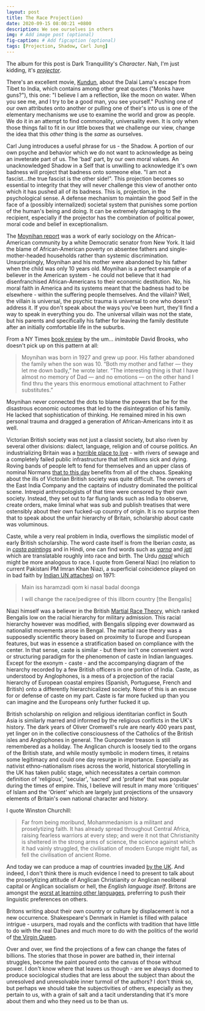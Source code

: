 ```yaml
---
layout: post
title: The Race Project(ion)
date: 2020-09-15 08:00:21 +0800
description: We see ourselves in others
img: # Add image post (optional)
fig-caption: # Add figcaption (optional)
tags: [Projection, Shadow, Carl Jung]
---
```


The album for this post is Dark Tranquillity's _Character_. Nah, I'm just kidding, it's [_projector_](https://www.youtube.com/watch?v=5iyq0pzhopE&list=PL7PIIBPfisGaHPic5EMVTieX-Y6wV2OhD&ab_channel=MrBloodSugar1).

There's an excellent movie, [Kundun](https://en.wikipedia.org/wiki/Kundun), about the Dalai Lama's escape from Tibet to India, which contains among other great quotes ("Monks have guns?"), this one: "I believe I am a reflection, like the moon on water. When you see me, and I try to be a good man, you see yourself." Pushing one of our own attributes onto another or pulling one of their's into us is one of the elementary mechanisms we use to examine the world and grow as people. We do it in an attempt to find commonality, universality even. It is only when those things fail to fit in our little boxes that we challenge our view, change the idea that this _other_ thing is the _same_ as ourselves. 

Carl Jung introduces a useful phrase for us - the Shadow. A portion of our own psyche and behavior which we do not want to acknowledge as being an inveterate part of us. The 'bad' part, by our own moral values. An unacknowledged Shadow in a Self that is unwilling to acknowledge it's own badness will project that badness onto someone else. "I am not a fascist...the true fascist is the other side!". This projection becomes so essential to integrity that they will never challenge this view of another onto which it has pushed all of its badness. This is, projection, in the psychological sense. A defense mechanism to maintain the good Self in the face of a (possibly internalized) societal system that punishes some portion of the human's being and doing. It can be extremely damaging to the recipient, especially if the projector has the combination of political power, moral code and belief in exceptionalism.

The [Moynihan report](https://en.wikipedia.org/wiki/The_Negro_Family:_The_Case_For_National_Action) was a work of early sociology on the African-American community by a white Democratic senator from New York. It laid the blame of African-American poverty on absentee fathers and single-mother-headed households rather than systemic discrimination. Unsurprisingly, Moynihan and his mother were abandoned by his father when the child was only 10 years old. Moynihan is a perfect example of a believer in the American system - he could not believe that it had disenfranchised African-Americans to their economic destitution. No, his moral faith in America and its systems meant that the badness had to be elsewhere - within the suffering people themselves. And the villain? Well, the villain is universal, the psychic trauma is universal to one who doesn't address it. If you don't speak about the ways you've been hurt, they'll find a way to speak in everything you do. The universal villain was not the state, but his parents and specifically his father for leaving the family destitute after an initially comfortable life in the suburbs.

From a NY Times [book review](https://www.nytimes.com/2010/10/17/books/review/Brooks-t.html) by the um... _inimitable_ David Brooks, who doesn't pick up on this pattern at all:
>
>Moynihan was born in 1927 and grew up poor. His father abandoned the family when the son was 10. “Both my mother and father — they let me down badly,” he wrote later. “The interesting thing is that I have almost no memory of Dad — and no emotions — on the other hand I find thru the years this enormous emotional attachment to Father substitutes.”
>

Moynihan never connected the dots to blame the powers that be for the disastrous economic outcomes that led to the disintegration of his family. He lacked that sophistication of thinking. He remained mired in his own personal trauma and dragged a generation of African-Americans into it as well.

Victorian British society was not just a classist society, but also riven by several other divisions: dialect, language, religion and of course politics. An industrializing Britain was a [horrible place to live](https://en.wikipedia.org/wiki/Life_in_Great_Britain_during_the_Industrial_Revolution) - with rivers of sewage and a completely failed public infrastructure that left millions sick and dying. Roving bands of people left to fend for themselves and an upper class of nominal Normans [that to this day](https://www.telegraph.co.uk/news/newstopics/howaboutthat/8424904/People-with-Norman-names-wealthier-than-other-Britons.html#:~:text=Research%20shows%20that%20the%20descendants,%22poor%22%20or%20artisanal%20surnames.) benefits from all of the chaos. Speaking about the ills of Victorian British society was quite difficult. The owners of the East India Company and the captains of industry dominated the political scene. Intrepid anthropologists of that time were censored by their own society. Instead, they set out to far flung lands such as India to observe, create orders, make liminal what was sub and publish treatises that were ostensibly about their own fucked-up country of origin. It is no surprise then that to speak about the unfair hierarchy of Britain, scholarship about caste was voluminous.

Caste, while a very real problem in India, overflows the simplistic model of early British scholarship. The word caste itself is from the Iberian _casta_, as in [_casta paintings_](https://en.wikipedia.org/wiki/Casta#Casta_paintings_of_the_18th_century) and in Hindi, one can find words such as [_varna_](https://en.wiktionary.org/wiki/%E0%A4%B5%E0%A4%B0%E0%A5%8D%E0%A4%A3#Sanskrit) and [_jati_](https://en.wiktionary.org/wiki/%E0%A4%9C%E0%A4%BE%E0%A4%A4%E0%A4%BF#Sanskrit) which are translatable roughly into race and birth. The Urdu [_nasal_](https://en.wiktionary.org/wiki/%D9%86%D8%B3%D9%84#Urdu) which might be more analogous to race. I quote from General Niazi (no relation to current Pakistani PM Imran Khan Niazi, a superficial coincidence played on in bad faith by [Indian UN attaches](https://economictimes.indiatimes.com/news/politics-and-nation/india-responds-to-imran-khans-un-speech-indian-citizens-do-not-need-anyone-to-speak-on-their-behalf/articleshow/71345948.cms)) on 1971:

>Main iss haramzadi qom ki nasal badal doonga
>
>I will change the race/pedigree of this illborn country [the Bengalis]

Niazi himself was a believer in the British [Martial Race Theory](https://en.wikipedia.org/wiki/Martial_race), which ranked Bengalis low on the racial hierarchy for military admission. This racial hierarchy however was modified, with Bengalis slipping ever downward as nationalist movements arose in Bengal. The martial race theory was a supposedly scientific theory based on proximity to Europe and European features, but was in essence a stratification based on compliance with the center. In that sense, caste is similar - but there isn't one convenient word or structuring paradigm for the phenomenon of caste in Indian languages. Except for the exonym - caste - and the accompanying diagram of the hierarchy recorded by a few British officers in one portion of India. Caste, as understood by Anglophones, is a mess of a projection of the racial hierarchy of European coastal empires (Spanish, Portuguese, French and British) onto a differently hierarchicalized society. None of this is an excuse for or defense of caste on my part. Caste is far more fucked up than you can imagine and the Europeans only further fucked it up.

British scholarship on religion and religious identitarian conflict in South Asia is similarly marred and informed by the religious conflicts in the UK's history. The dark years of Oliver Cromwell's rule are nearly 400 years past, yet linger on in the collective consciousness of the Catholics of the British isles and Anglophones in general. The Gunpowder treason is still remembered as a holiday. The Anglican church is loosely tied to the organs of the British state, and while mostly symbolic in modern times, it retains some legitimacy and could one day resurge in importance. Especially as nativist ethno-nationalism rises across the world, historical storytelling in the UK has taken public stage, which necessitates a certain common definition of 'religious', 'secular', 'sacred' and 'profane' that was popular during the times of empire. This, I believe will result in many more 'critiques' of Islam and the 'Orient' which are largely just projections of the unsavory elements of Britain's own national character and history.

I quote Winston Churchill:
>Far from being moribund, Mohammedanism is a militant and proselytizing faith. It has already spread throughout Central Africa, raising fearless warriors at every step; and were it not that Christianity is sheltered in the strong arms of science, the science against which it had vainly struggled, the civilisation of modern Europe might fall, as fell the civilisation of ancient Rome.
>

And today we can produce a map of countries invaded [by the UK](https://www.indy100.com/article/uk-great-britain-invasion-empire-war-conquest-globe-invaded-2017-7460711). And indeed, I don't think there is much evidence I need to present to talk about the proselytizing attitude of Anglican Christianity or Anglican neoliberal capital or Anglican socialism or hell, the _English language itself_. Britons are amongst the [worst at learning other languages](https://esol.britishcouncil.org/content/learners/skills/reading/british-worst-learning-languages), preferring to push their linguistic preferences on others.

Britons writing about their own country or culture by displacement is not a new occurrence. Shakespeare's Denmark in Hamlet is filled with palace intrigue - usurpers, mad royals and the conflicts with tradition that have little to do with the real Danes and much more to do with the politics of the world of [the Virgin Queen](https://link.springer.com/chapter/10.1007/978-1-349-19814-6_4).

Over and over, we find the projections of a few can change the fates of billions. The stories that those in power are bathed in, their internal struggles, become the paint poured onto the canvas of those without power. I don't know where that leaves us though - are we always doomed to produce sociological studies that are less about the subject than about the unresolved and unresolvable inner turmoil of the authors? I don't think so, but perhaps we should take the subjectivities of others, especially as they pertain to us, with a grain of salt and a tacit understanding that it's more about them and who they need us to be than us.
